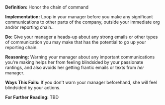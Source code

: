 **Definition:** Honor the chain of command

**Implementation:** Loop in your manager before you make any significant communications to other parts of the company, outside your immediate org and/or reporting chain.. 

**Do:** Give your manager a heads-up about any strong emails or other types of communication you may make that has the potential to go up your reporting chain.

**Reasoning:** Warning your manager about any important communications you're making helps her from feeling blindsided by your passionate rantings, and also avoids her getting frantic emails or texts from _her_ manager.

**Ways This Fails:** If you don't warn your manager beforehand, she will feel blindsided by your actions.

**For Further Reading:** TBD
